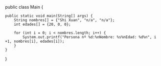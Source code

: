 public class Main {

	public static void main(String[] args) {
		String nombres[] = {"Shi Xuan", "n/a", "n/a"};
		int edades[] = {20, 0, 0};

		for (int i = 0; i < nombres.length; i++) {
  			System.out.printf("Persona nº %d:%nNombre: %s%nEdad: %d%n", i +1, nombres[i], edades[i]);
		}
	}

}
